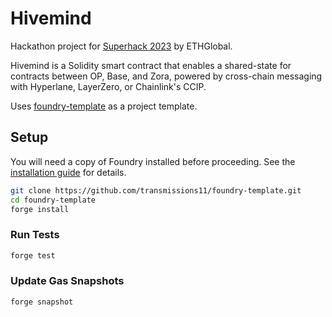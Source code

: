 # Hivemind

Hackathon project for [Superhack 2023](https://ethglobal.com/events/superhack) by ETHGlobal.

Hivemind is a Solidity smart contract that enables a shared-state for contracts between
OP, Base, and Zora, powered by cross-chain messaging with Hyperlane, LayerZero, or Chainlink's CCIP.

Uses [foundry-template](https://github.com/transmissions11/foundry-template) as a project template.

## Setup

You will need a copy of Foundry installed before proceeding. See the
[installation guide](https://github.com/foundry-rs/foundry#installation) for details.

```sh
git clone https://github.com/transmissions11/foundry-template.git
cd foundry-template
forge install
```

### Run Tests

```sh
forge test
```

### Update Gas Snapshots

```sh
forge snapshot
```
